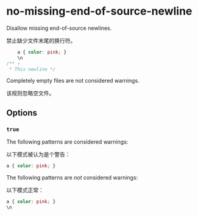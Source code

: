 # no-missing-end-of-source-newline

Disallow missing end-of-source newlines.

禁止缺少文件末尾的换行符。

```css
    a { color: pink; }
    \n
/** ↑
 * This newline */
```

Completely empty files are not considered warnings.

该规则忽略空文件。

## Options

### `true`

The following patterns are considered warnings:

以下模式被认为是个警告：

```css
a { color: pink; }
```

The following patterns are *not* considered warnings:

以下模式正常：

```css
a { color: pink; }
\n
```
